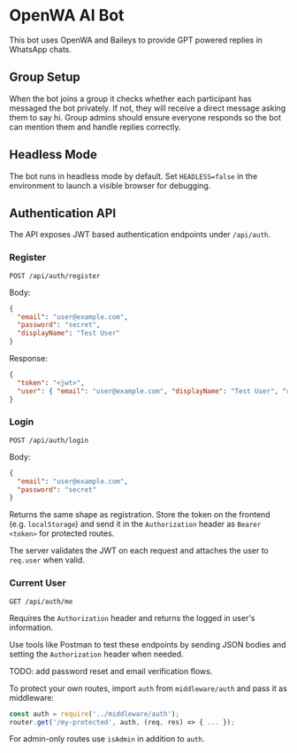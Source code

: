 # OpenWA AI Bot

This bot uses OpenWA and Baileys to provide GPT powered replies in WhatsApp chats.

## Group Setup

When the bot joins a group it checks whether each participant has messaged the bot privately. If not, they will receive a direct message asking them to say hi. Group admins should ensure everyone responds so the bot can mention them and handle replies correctly.

## Headless Mode

The bot runs in headless mode by default. Set `HEADLESS=false` in the environment to launch a visible browser for debugging.

## Authentication API

The API exposes JWT based authentication endpoints under `/api/auth`.

### Register

```http
POST /api/auth/register
```

Body:

```json
{
  "email": "user@example.com",
  "password": "secret",
  "displayName": "Test User"
}
```

Response:

```json
{
  "token": "<jwt>",
  "user": { "email": "user@example.com", "displayName": "Test User", "role": "user" }
}
```

### Login

```http
POST /api/auth/login
```

Body:

```json
{
  "email": "user@example.com",
  "password": "secret"
}
```

Returns the same shape as registration. Store the token on the frontend (e.g. `localStorage`) and send it in the `Authorization` header as `Bearer <token>` for protected routes.

The server validates the JWT on each request and attaches the user to `req.user` when valid.

### Current User

```http
GET /api/auth/me
```

Requires the `Authorization` header and returns the logged in user's information.

Use tools like Postman to test these endpoints by sending JSON bodies and setting the `Authorization` header when needed.

TODO: add password reset and email verification flows.

To protect your own routes, import `auth` from `middleware/auth` and pass it as middleware:

```js
const auth = require('../middleware/auth');
router.get('/my-protected', auth, (req, res) => { ... });
```
For admin-only routes use `isAdmin` in addition to `auth`.
